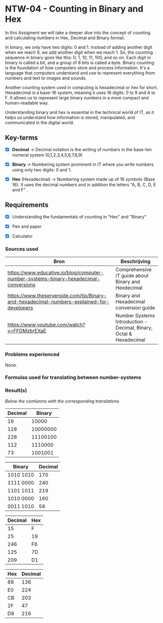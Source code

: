 # NTW-04 - Counting in Binary and Hex

In this Assigment we will take a deeper dive into the concept of counting and calculating numbers in Hex, Decimal and Binary format.

In binary, we only have two digits: 0 and 1. Instead of adding another digit when we reach 9, we add another digit when we reach 1. So, the counting sequence in binary goes like this: 0, 1, 10, 11, 100, and so on. Each digit in binary is called a bit, and a group of 8 bits is called a byte. Binary counting is the foundation of how computers store and process information. It's a language that computers understand and use to represent everything from numbers and text to images and sounds.

Another counting system used in computing is hexadecimal or hex for short. Hexadecimal is a base-16 system, meaning it uses 16 digits: 0 to 9 and A to F. It allows us to represent large binary numbers in a more compact and human-readable way.

Understanding binary and hex is essential in the technical world of IT, as it helps us understand how information is stored, manipulated, and communicated in the digital world.



## Key-terms
- [x] <strong>Decimal</strong> -> Decimal notation is the writing of numbers in the base-ten numeral system (0,1,2,3,4,5,6,7,8,9)
- [x] <strong>Binary</strong> -> Numbering system prominent in IT where you write numbers using only two digits: 0 and 1.
- [x] <strong>Hex</strong> (Hexadecimal) -> Numbering system made up of 16 symbols (Base 16). It uses the decimal numbers and in addition the letters "A, B, C, D, E and F" .


## Requirements

- [x] Understanding the fundamentals of counting in "Hex" and "Binary"
- [x] Pen and paper
- [x] Calculator


### Sources used

| Bron        | Beschrijving |
| ----------- | ----------- |
| https://www.educative.io/blog/computer-number-systems-binary-hexadecimal-conversions | Comprehensive IT guide about Binary and Hexdecimal |
| https://www.theserverside.com/tip/Binary-and-hexadecimal-numbers-explained-for-developers | Binary and Hexadecimal conversion guide |
| https://www.youtube.com/watch?v=FFDMzbrEXaE | Number Systems Introduction - Decimal, Binary, Octal & Hexadecimal |


### Problems experienced

None.

### Formulas used for translating between number-systems



### Result(s)
*Below the comlumns with the corresponding translations*

| Decimal       | Binary |
| ---------- | --------- |
| 16 | 10000 |
| 128 | 10000000 |
| 228 | 11100100 |
| 112 | 1110000 |
| 73 | 1001001 |

| Binary       | Decimal |
| ---------- | --------- |
| 1010 1010 | 170 |
| 1111 0000 | 240 |
| 1101 1011 | 219 |
| 1010 0000 | 160 |
| 0011 1010 | 58 |

| Decimal       | Hex |
| ---------- | --------- |
| 15 | F |
| 25 | 19 |
| 246 | F6 |
| 125 | 7D |
| 209 | D1 |

| Hex       | Decimal |
| ---------- | --------- |
| 88 | 136 |
| E0 | 224 |
| CB | 203 |
| 2F | 47 |
| D8 | 216 |

